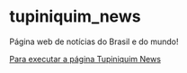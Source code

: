 # tupiniquim_news
 Página web de notícias do Brasil e do mundo!

 <a href="https://kesley-brandon-developer.github.io/tupiniquim_news/index.html">Para executar a página Tupiniquim News</a>
